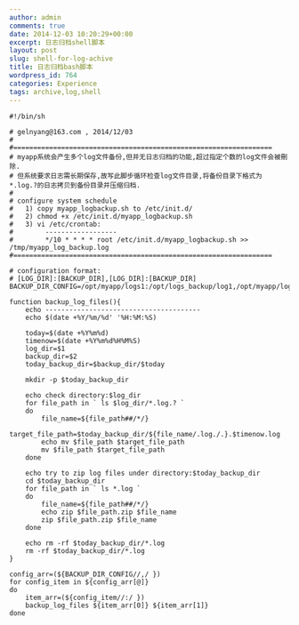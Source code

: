 ```yaml
---
author: admin
comments: true
date: 2014-12-03 10:20:29+00:00
excerpt: 日志归档shell脚本
layout: post
slug: shell-for-log-achive
title: 日志归档bash脚本
wordpress_id: 764
categories: Experience
tags: archive,log,shell
---
```



    #!/bin/sh
    
    # gelnyang@163.com , 2014/12/03
    #
    #=================================================================
    # myapp系统会产生多个log文件备份,但并无日志归档的功能,超过指定个数的log文件会被刪除.
    # 但系统要求日志需长期保存,故写此脚步循环检查log文件目录,将备份目录下格式为*.log.?的日志拷贝到备份目录并压缩归档.
    #
    # configure system schedule
    #   1) copy myapp_logbackup.sh to /etc/init.d/
    #   2) chmod +x /etc/init.d/myapp_logbackup.sh 
    #   3) vi /etc/crontab:
    #        ------------------
    #        */10 * * * * root /etc/init.d/myapp_logbackup.sh >> /tmp/myapp_log_backup.log
    #=================================================================
    
    # configuration format:
    # [LOG_DIR]:[BACKUP_DIR],[LOG_DIR]:[BACKUP_DIR]
    BACKUP_DIR_CONFIG=/opt/myapp/logs1:/opt/logs_backup/log1,/opt/myapp/logs2:/opt/logs_backup/log2
    
    function backup_log_files(){	
    	echo ---------------------------------------
    	echo $(date +%Y/%m/%d' '%H:%M:%S)
    	
    	today=$(date +%Y%m%d)
    	timenow=$(date +%Y%m%d%H%M%S)
    	log_dir=$1
        backup_dir=$2	
    	today_backup_dir=$backup_dir/$today
    	
    	mkdir -p $today_backup_dir
    	
    	echo check directory:$log_dir
    	for file_path in ` ls $log_dir/*.log.? `
    	do
    		file_name=${file_path##/*/}
    		target_file_path=$today_backup_dir/${file_name/.log./.}.$timenow.log
    		echo mv $file_path $target_file_path
    		mv $file_path $target_file_path
    	done
    	
    	echo try to zip log files under directory:$today_backup_dir 
    	cd $today_backup_dir
    	for file_path in ` ls *.log `
    	do
    		file_name=${file_path##/*/} 
    		echo zip $file_path.zip $file_name
    		zip $file_path.zip $file_name
    	done
    	
    	echo rm -rf $today_backup_dir/*.log
    	rm -rf $today_backup_dir/*.log
    }
    
    config_arr=(${BACKUP_DIR_CONFIG//,/ })  
    for config_item in ${config_arr[@]}  
    do  
        item_arr=(${config_item//:/ })
    	backup_log_files ${item_arr[0]} ${item_arr[1]} 
    done  


